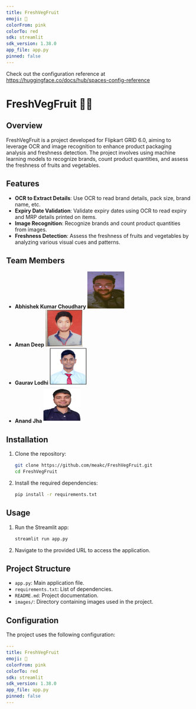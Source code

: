 ```yaml
---
title: FreshVegFruit
emoji: 🐠
colorFrom: pink
colorTo: red
sdk: streamlit
sdk_version: 1.38.0
app_file: app.py
pinned: false
---
```


Check out the configuration reference at https://huggingface.co/docs/hub/spaces-config-reference

# FreshVegFruit 🍎🍅

## Overview
FreshVegFruit is a project developed for Flipkart GRID 6.0, aiming to leverage OCR and image recognition to enhance product packaging analysis and freshness detection. The project involves using machine learning models to recognize brands, count product quantities, and assess the freshness of fruits and vegetables.

## Features
- **OCR to Extract Details**: Use OCR to read brand details, pack size, brand name, etc.
- **Expiry Date Validation**: Validate expiry dates using OCR to read expiry and MRP details printed on items.
- **Image Recognition**: Recognize brands and count product quantities from images.
- **Freshness Detection**: Assess the freshness of fruits and vegetables by analyzing various visual cues and patterns.

## Team Members
- **Abhishek Kumar Choudhary** <img src="myimage.jpg" width="100" height="100">
- **Aman Deep** <img src="aman.jpg" width="100" height="100">
- **Gaurav Lodhi** <img src="gaurav.jpg" width="100" height="100">
- **Anand Jha** <img src="anandimg.jpg" width="100" height="100">

## Installation
1. Clone the repository:
    ```bash
    git clone https://github.com/meakc/FreshVegFruit.git
    cd FreshVegFruit
    ```

2. Install the required dependencies:
    ```bash
    pip install -r requirements.txt
    ```

## Usage
1. Run the Streamlit app:
    ```bash
    streamlit run app.py
    ```

2. Navigate to the provided URL to access the application.

## Project Structure
- `app.py`: Main application file.
- `requirements.txt`: List of dependencies.
- `README.md`: Project documentation.
- `images/`: Directory containing images used in the project.

## Configuration
The project uses the following configuration:
```yaml
---
title: FreshVegFruit
emoji: 🐠
colorFrom: pink
colorTo: red
sdk: streamlit
sdk_version: 1.38.0
app_file: app.py
pinned: false
---
```
